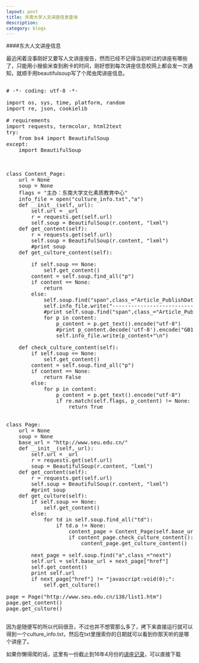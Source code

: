 ```yaml
---
layout: post
title: 东南大学人文讲座信息查询
description: 
category: blogs
---
```


####东大人文讲座信息

最近闲着没事刚好又要写人文讲座报告，然而已经不记得当初听过的讲座有哪些了，只能用小猴偷米查到刷卡的时间，刚好想到每次讲座信息校网上都会发一次通知，就顺手用beautifulsoup写了个爬虫爬讲座信息。

<pre class="brush: python">

# -*- coding: utf-8 -*-

import os, sys, time, platform, random
import re, json, cookielib

# requirements
import requests, termcolor, html2text
try:
    from bs4 import BeautifulSoup
except:
    import BeautifulSoup



class Content_Page:
    url = None
    soup = None
    flags = "主办：东南大学文化素质教育中心"
    info_file = open("culture_info.txt","a")
    def __init__(self,_url):
        self.url = _url
        r = requests.get(self.url)
        self.soup = BeautifulSoup(r.content, "lxml")
    def get_content(self):
        r = requests.get(self.url)
        self.soup = BeautifulSoup(r.content, "lxml")
        #print soup
    def get_culture_content(self):
        
        if self.soup == None:
            self.get_content()
        content = self.soup.find_all("p")
        if content == None:
            return 
        else:
            self.soup.find("span",class_="Article_PublishDate").get_text()
            self.info_file.write("--------------------------"+self.soup.find("span",class_="Article_PublishDate").get_text()+"--------------------------------------\n")
            #print self.soup.find("span",class_="Article_PublishDate").get_text()
            for p in content:
                p_content = p.get_text().encode("utf-8")
                #print p_content.decode('utf-8').encode("GB18030")
                self.info_file.write(p_content+"\n")

    def check_culture_content(self):
        if self.soup == None:
            self.get_content()
        content = self.soup.find_all("p")
        if content == None:
            return False
        else:
            for p in content:
                p_content = p.get_text().encode("utf-8")
                if re.match(self.flags, p_content) != None:
                    return True
        
        
class Page:
    url = None
    soup = None
    base_url = "http://www.seu.edu.cn/"
    def __init__(self,_url):
        self.url = _url
        r = requests.get(self.url)
        soup = BeautifulSoup(r.content, "lxml")
    def get_content(self):
        r = requests.get(self.url)
        self.soup = BeautifulSoup(r.content, "lxml")
        #print soup
    def get_culture(self):
        if self.soup == None:
            self.get_content()
        else:
            for td in self.soup.find_all("td"):
                if td.a != None:
                    content_page = Content_Page(self.base_url+td.a["href"])
                    if content_page.check_culture_content():
                        content_page.get_culture_content()
                    
        next_page = self.soup.find("a",class_="next")
        self.url = self.base_url + next_page["href"]
        self.get_content()
        print self.url
        if next_page["href"] != "javascript:void(0);":
            self.get_culture()

page = Page("http://www.seu.edu.cn/138/list1.htm")
page.get_content()
page.get_culture()

</pre>

因为是随便写的所以代码很丑，不过也并不想管那么多了，拷下来直接运行就可以得到一个culture_info.txt，然后在txt里搜索你的日期就可以看到你那天听的是哪个讲座了。

如果你懒得爬的话，这里有一份截止到16年4月份的[讲座记录](http://pan.baidu.com/s/1c2qJAMW)，可以直接下载
